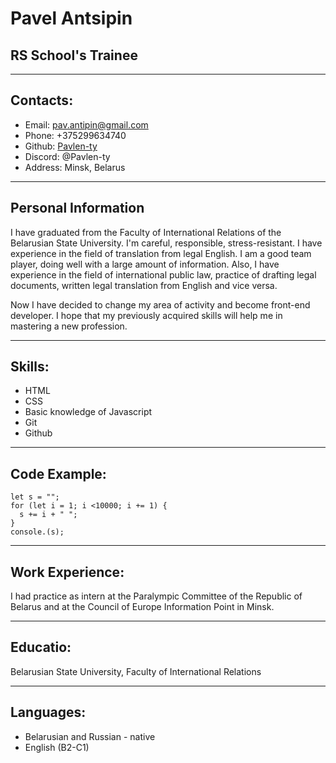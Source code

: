 # Pavel Antsipin
## RS School's Trainee 


---
## Contacts:
* Email: pav.antipin@gmail.com
* Phone: +375299634740
* Github: [Pavlen-ty]( "https://github.com/Pavlen-ty" )
* Discord: @Pavlen-ty
* Address: Minsk, Belarus


---
## Personal Information


I have graduated from the Faculty of International Relations of the Belarusian State University. I'm careful, responsible, stress-resistant. I have experience in the field of translation from legal English. I am a good team player, doing well with a large amount of information. Also, I have experience in the field of international public law, practice of drafting legal documents, written legal translation from English and vice versa.


Now I have decided to change my area of activity and become front-end developer. I hope that my previously acquired skills will help me in mastering a new profession.


---
## Skills:
* HTML
* CSS
* Basic knowledge of Javascript
* Git
* Github


---
## Code Example:
```
let s = "";
for (let i = 1; i <10000; i += 1) {
  s += i + " ";
}
console.(s);
```


---
## Work Experience:
I had practice as intern at the Paralympic Committee of the Republic of Belarus and at the Council of Europe Information Point in Minsk.


---
## Educatio:
Belarusian State University, Faculty of International Relations


---
## Languages:
* Belarusian and Russian - native
* English (B2-C1)